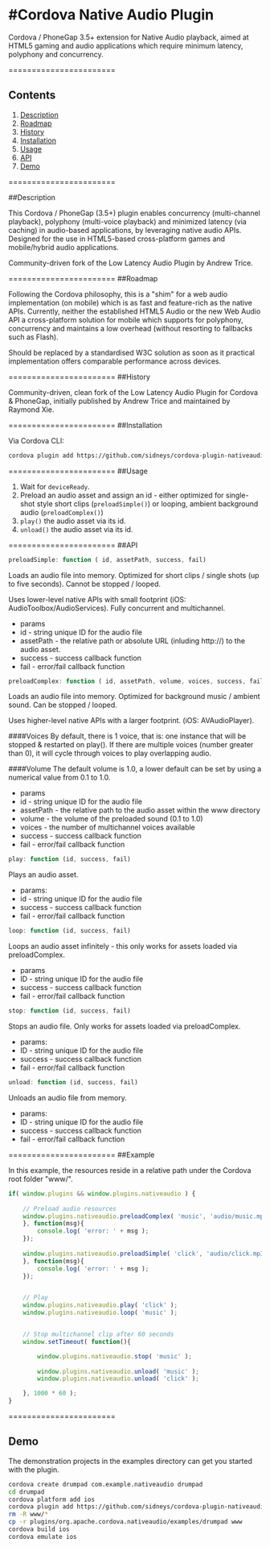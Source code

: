 #Cordova Native Audio Plugin
=======================

Cordova / PhoneGap 3.5+ extension for Native Audio playback, aimed at HTML5 gaming and audio applications which require minimum latency, polyphony and concurrency.

=======================

## Contents

1. [Description](#description)
2. [Roadmap](#roadmap)
3. [History](#history)
4. [Installation](#installation)
5. [Usage](#usage)
6. [API](#api)
7. [Demo](#demo)

=======================

##Description

This Cordova / PhoneGap (3.5+) plugin enables concurrency (multi-channel playback), polyphony (multi-voice playback) and minimized latency (via caching) in audio-based applications, by leveraging native audio APIs. Designed for the use in HTML5-based cross-platform games and mobile/hybrid audio applications.

Community-driven fork of the Low Latency Audio Plugin by Andrew Trice.

=======================
##Roadmap

Following the Cordova philosophy, this is a "shim" for a web audio implementation (on mobile) which is as fast and feature-rich as the native APIs. Currently, neither the established HTML5 Audio or the new Web Audio API a cross-platform solution for mobile which supports for polyphony, concurrency and maintains a low overhead (without resorting to fallbacks such as Flash).

Should be replaced by a standardised W3C solution as soon as it practical implementation offers comparable performance across devices.

=======================
##History

Community-driven, clean fork of the Low Latency Audio Plugin for Cordova & PhoneGap, initially published by Andrew Trice and maintained by Raymond Xie.

=======================
##Installation

Via Cordova CLI:
```bash
cordova plugin add https://github.com/sidneys/cordova-plugin-nativeaudio.git
```
=======================
##Usage

1. Wait for `deviceReady`.
1. Preload an audio asset and assign an id - either optimized for single-shot style short clips (`preloadSimple()`) or looping, ambient background audio (`preloadComplex()`)
2. `play()` the audio asset via its id.
3. `unload()` the audio asset via its id.

=======================
##API
```javascript
preloadSimple: function ( id, assetPath, success, fail)
```
Loads an audio file into memory. Optimized for short clips / single shots (up to five seconds).
Cannot be stopped / looped.

Uses lower-level native APIs with small footprint (iOS: AudioToolbox/AudioServices).
Fully concurrent and multichannel.

* params
 * id - string unique ID for the audio file
 * assetPath - the relative path or absolute URL (inluding http://) to the audio asset.
 * success - success callback function
 * fail - error/fail callback function


```javascript
preloadComplex: function ( id, assetPath, volume, voices, success, fail)
```

Loads an audio file into memory. Optimized for background music / ambient sound.
Can be stopped / looped.

Uses higher-level native APIs with a larger footprint. (iOS: AVAudioPlayer).

####Voices
By default, there is 1 voice, that is: one instance that will be stopped & restarted on play().
If there are multiple voices (number greater than 0), it will cycle through voices to play overlapping audio.

####Volume
The default volume is 1.0, a lower default can be set by using a numerical value from 0.1 to 1.0.

* params
 * id - string unique ID for the audio file
 * assetPath - the relative path to the audio asset within the www directory
 * volume - the volume of the preloaded sound (0.1 to 1.0)
 * voices - the number of multichannel voices available
 * success - success callback function
 * fail - error/fail callback function

```javascript
play: function (id, success, fail)
```

Plays an audio asset.

* params:
 * id - string unique ID for the audio file
 * success - success callback function
 * fail - error/fail callback function

```javascript
loop: function (id, success, fail)
```
Loops an audio asset infinitely - this only works for assets loaded via preloadComplex.

* params
 * ID - string unique ID for the audio file
 * success - success callback function
 * fail - error/fail callback function

```javascript
stop: function (id, success, fail)
```

Stops an audio file. Only works for assets loaded via preloadComplex.

* params:
 * ID - string unique ID for the audio file
 * success - success callback function
 * fail - error/fail callback function

```javascript
unload: function (id, success, fail)
```

Unloads an audio file from memory.


* params:
 * ID - string unique ID for the audio file
 * success - success callback function
 * fail - error/fail callback function

=======================
##Example

In this example, the resources reside in a relative path under the Cordova root folder "www/".

```javascript
if( window.plugins && window.plugins.nativeaudio ) {
	
	// Preload audio resources
	window.plugins.nativeaudio.preloadComplex( 'music', 'audio/music.mp3', 1, 1, function(msg){
	}, function(msg){
		console.log( 'error: ' + msg );
	});
	
	window.plugins.nativeaudio.preloadSimple( 'click', 'audio/click.mp3', function(msg){
	}, function(msg){
		console.log( 'error: ' + msg );
	});


	// Play
	window.plugins.nativeaudio.play( 'click' );
	window.plugins.nativeaudio.loop( 'music' );


	// Stop multichannel clip after 60 seconds
	window.setTimeout( function(){

		window.plugins.nativeaudio.stop( 'music' );
			
		window.plugins.nativeaudio.unload( 'music' );
		window.plugins.nativeaudio.unload( 'click' );

	}, 1000 * 60 );
}
```

=======================
## Demo
The demonstration projects in the examples directory can get you started with the plugin.

```bash
cordova create drumpad com.example.nativeaudio drumpad
cd drumpad
cordova platform add ios
cordova plugin add https://github.com/sidneys/cordova-plugin-nativeaudio.git
rm -R www/*
cp -r plugins/org.apache.cordova.nativeaudio/examples/drumpad www
cordova build ios
cordova emulate ios
```
